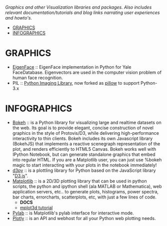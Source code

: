*Graphics and other Visualization libraries and packages. Also includes relevant documentation/tutorials and blog links narrating user experiences and howto's.*

* [GRAPHICS](#graphics) 
* [INFOGRAPHICS](#infographics)

# GRAPHICS 
* [EigenFace](https://github.com/bugra/EigenFace) :: EigenFace implementation in Python for Yale FaceDatabase. Eigenvectors are used in the computer vision problem of human face recognition.
* PIL :: [Python Imaging Library](http://www.pythonware.com/products/pil/), now forked as [pillow](http://pillow.readthedocs.org/) to support Python-3.x


# INFOGRAPHICS
* [Bokeh](http://bokeh.pydata.org) :: is a Python library for visualizing large and realtime datasets on the web. Its goal is to provide elegant, concise construction of novel graphics in the style of Protovis/D3, while delivering high-performance interactivity to thin clients. Bokeh includes its own Javascript library (BokehJS) that implements a reactive scenegraph representation of the plot, and renders efficiently to HTML5 Canvas. Bokeh works well with IPython Notebook, but can generate standalone graphics that embed into regular HTML. If you are a Matplotlib user, you can just use %bokeh magic to start interacting with your plots in the notebook immediately!
* [d3py](https://github.com/mikedewar/d3py) :: is a plottling library for Python based on the JavaScript library "[D3.js](http://d3js.org/)".
* [Matplotlib](http://matplotlib.org/) :: is a 2D/3D plotting library that can be used in python scripts, the python and ipython shell (ala MATLAB or Mathematica), web application servers, etc.. to generate plots, histograms, power spectra, bar charts, errorcharts, scatterplots, etc, with just a few lines of code.
   * __DOCS__
   * [mplot3d tutorial](http://matplotlib.org/1.3.1/mpl_toolkits/mplot3d/tutorial.html)
* [Pylab](http://wiki.scipy.org/PyLab) :: is Matplotlib's pylab interface for interactive mode.
* [Plotly](https://plot.ly/python) :: is an API and webhost for all your Python web plotting needs.


